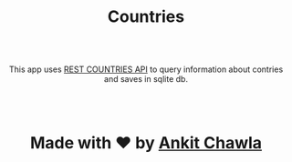 <h1 align = 'center'>Countries</h1>
<br>
<br>
<p align  = 'center'>This app uses <a href = 'https://restcountries.eu'>REST COUNTRIES API</a>  to query information about contries and saves in sqlite db.</p>
<br>
<br>
<h1 align = 'center'>Made with ❤️ by <a href = 'https://github.com/thechawla225'>Ankit Chawla</a></h1>
